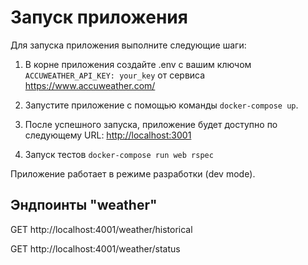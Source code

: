 # Запуск приложения

Для запуска приложения выполните следующие шаги:

1. В корне приложения создайте .env с вашим ключом `ACCUWEATHER_API_KEY: your_key` от сервиса https://www.accuweather.com/ 

2. Запустите приложение с помощью команды `docker-compose up`.

3. После успешного запуска, приложение будет доступно по следующему URL:
   [http://localhost:3001](http://localhost:3001)
4. Запуск тестов `docker-compose run web rspec`

Приложение работает в режиме разработки (dev mode).

## Эндпоинты "weather"
GET http://localhost:4001/weather/historical

GET http://localhost:4001/weather/status
